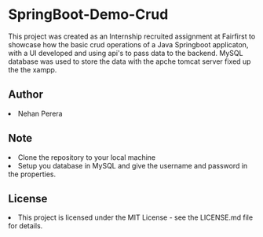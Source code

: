 # SpringBoot-Demo-Crud

This project was created as an Internship recruited assignment at Fairfirst to showcase how the basic crud operations of a Java Springboot applicaton, with a UI developed and using api's to pass data to the backend. MySQL database was used to store the data with the apche tomcat server fixed up the the xampp. 

## Author
<li>Nehan Perera</li>

## Note
<li>Clone the repository to your local machine</li>
<li>Setup you database in MySQL and give the username and password in the properties.</li>

## License
<li>This project is licensed under the MIT License - see the LICENSE.md file for details.</li>
